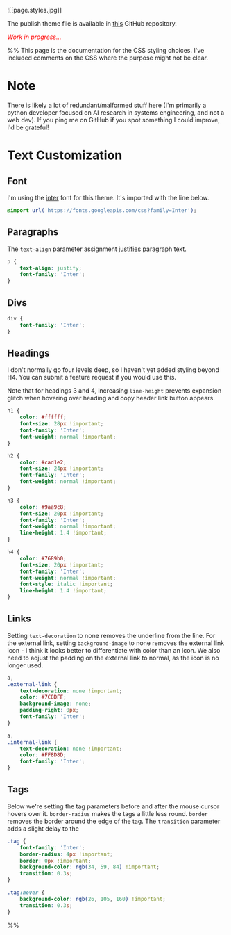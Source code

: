 ![[page.styles.jpg]]

The publish theme file is available in [this](https://github.com/harttraveller/mintel-theme/blob/main/publish.css) GitHub repository.

<p style="color: red;"><i>Work in progress...</i></p>

%%
This page is the documentation for the CSS styling choices. I've included comments on the CSS where the purpose might not be clear. 
# Note

There is likely a lot of redundant/malformed stuff here (I'm primarily a python developer focused on AI research in systems engineering, and not a web dev). If you ping me on GitHub if you spot something I could improve, I'd be grateful!

# Text Customization

## Font

I'm using the [inter](https://fonts.google.com/specimen/Inter?query=inter) font for this theme. It's imported with the line below.
```CSS
@import url('https://fonts.googleapis.com/css?family=Inter');
```
## Paragraphs

The `text-align` parameter assignment [justifies](https://www.shutterstock.com/blog/wp-content/uploads/sites/5/2018/07/shutterstock-align-typography-example-copy2.jpg) paragraph text.
```CSS
p {
    text-align: justify;
    font-family: 'Inter';
}
```
## Divs
```CSS
div {
    font-family: 'Inter';
}
```
## Headings

I don't normally go four levels deep, so I haven't yet added styling beyond H4. You can submit a feature request if you would use this.

Note that for headings 3 and 4, increasing `line-height` prevents expansion glitch when hovering over heading and copy header link button appears.
```CSS
h1 {
    color: #ffffff;
    font-size: 28px !important;
    font-family: 'Inter';
    font-weight: normal !important;
}

h2 {
    color: #cad1e2;
    font-size: 24px !important;
    font-family: 'Inter';
    font-weight: normal !important;
}

h3 {
    color: #9aa9c8;
    font-size: 20px !important;
    font-family: 'Inter';
    font-weight: normal !important;
    line-height: 1.4 !important;
}

h4 {
    color: #7689b0;
    font-size: 20px !important;
    font-family: 'Inter';
    font-weight: normal !important;
    font-style: italic !important;
    line-height: 1.4 !important;
}
```
## Links

Setting `text-decoration` to none removes the underline from the line. For the external link, setting `background-image` to none removes the external link icon - I think it looks better to differentiate with color than an icon. We also need to adjust the padding on the external link to normal, as the icon is no longer used.

```CSS
a,
.external-link {
    text-decoration: none !important;
    color: #7C8DFF;
    background-image: none;
    padding-right: 0px;
    font-family: 'Inter';
}

a,
.internal-link {
    text-decoration: none !important;
    color: #FF8D8D;
    font-family: 'Inter';
}
```

## Tags

Below we're setting the tag parameters before and after the mouse cursor hovers over it. `border-radius` makes the tags a little less round. `border` removes the border around the edge of the tag. The `transition` parameter adds a slight delay to the 
```CSS
.tag {
    font-family: 'Inter';
    border-radius: 4px !important;
    border: 0px !important;
    background-color: rgb(34, 59, 84) !important;
    transition: 0.3s;
}

.tag:hover {
    background-color: rgb(26, 105, 160) !important;
    transition: 0.3s;
}
```
%%